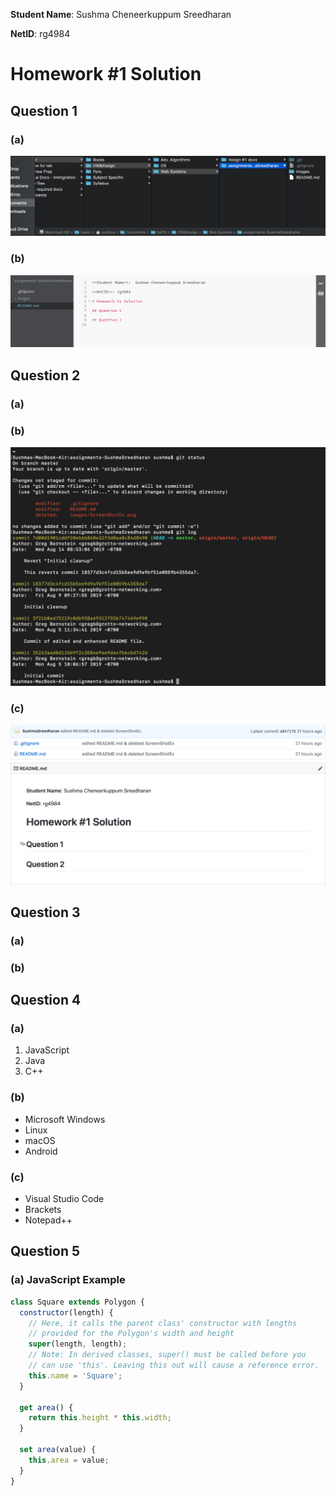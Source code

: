**Student Name**:  Sushma Cheneerkuppum Sreedharan

**NetID**: rg4984

# Homework #1 Solution

## Question 1 

### (a)

![Path Screenshot](images/path1a.png)

### (b)

![Brackets Screenshot](images/brackets1b.png)

## Question 2 

### (a)

### (b)

![Terminal Screenshot](images/terminal2b.png)

### (c)

![Git Screenshot](images/git2c.png)

## Question 3

### (a)

### (b)

## Question 4

### (a)

1. JavaScript
2. Java
3. C++

### (b)

* Microsoft Windows
* Linux
* macOS
* Android

### (c)

* Visual Studio Code
* Brackets
* Notepad++

## Question 5

### (a) JavaScript Example

```javascript
class Square extends Polygon {
  constructor(length) {
    // Here, it calls the parent class' constructor with lengths
    // provided for the Polygon's width and height
    super(length, length);
    // Note: In derived classes, super() must be called before you
    // can use 'this'. Leaving this out will cause a reference error.
    this.name = 'Square';
  }

  get area() {
    return this.height * this.width;
  }

  set area(value) {
    this.area = value;
  } 
}
```